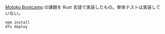 [Motoko Bootcamp](https://github.com/iU-C3F/motoko-starter-jp) の課題を Rust 言語で実装したもの。単体テストは実装していない。

```
npm install
dfx deploy
```